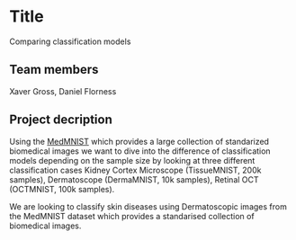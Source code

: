 # Title
Comparing classification models

## Team members

Xaver Gross, Daniel Florness

## Project decription

Using the [MedMNIST](https://medmnist.com/) which provides a large collection of standarized biomedical images we want to dive into the difference of classification models depending on the sample size by looking at three different classification cases Kidney Cortex Microscope (TissueMNIST, 200k samples), Dermatoscope (DermaMNIST, 10k samples), Retinal OCT (OCTMNIST, 100k samples).


We are looking to classify skin diseases using Dermatoscopic images from the MedMNIST dataset which provides a standarised collection of biomedical images.
